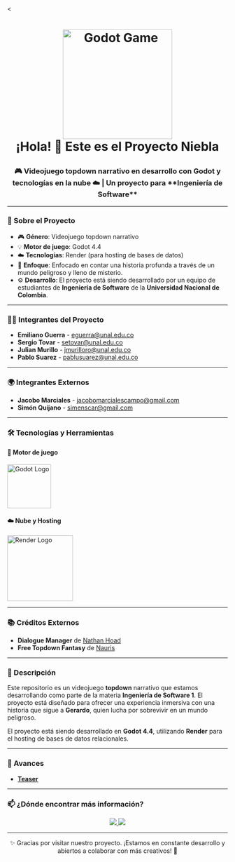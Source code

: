 <<h1 align="center">
  <img src="https://fiverr-res.cloudinary.com/images/t_main1,q_auto,f_auto,q_auto,f_auto/gigs/347064595/original/57822dc17549e20a6f7e5b4b31f4ac35cedda5be/create-3d-and-2d-godot-game-vr-and-unity-game.jpg" alt="Godot Game" width="250"/>
  <br/>
  ¡Hola! 👋 Este es el Proyecto Niebla
</h1>

<h3 align="center">
  🎮 Videojuego topdown narrativo en desarrollo con Godot y tecnologías en la nube ☁️ | Un proyecto para **Ingeniería de Software**
</h3>

---

### 🚀 Sobre el Proyecto

- 🎮 **Género**: Videojuego topdown narrativo  
- 💡 **Motor de juego**: Godot 4.4  
- ☁️ **Tecnologías**: Render (para hosting de bases de datos)  
- 🌱 **Enfoque**: Enfocado en contar una historia profunda a través de un mundo peligroso y lleno de misterio.  
- ⚙ **Desarrollo**: El proyecto está siendo desarrollado por un equipo de estudiantes de **Ingeniería de Software** de la **Universidad Nacional de Colombia**.

---

### 👨‍💻 Integrantes del Proyecto

- **Emiliano Guerra** - [eguerra@unal.edu.co](mailto:eguerra@unal.edu.co)
- **Sergio Tovar** - [setovar@unal.edu.co](mailto:setovar@unal.edu.co)
- **Julian Murillo** - [jmurilloro@unal.edu.co](mailto:jmurilloro@unal.edu.co)
- **Pablo Suarez** - [pablusuarez@unal.edu.co](mailto:pablusuarez@unal.edu.co)

---

### 🌍 Integrantes Externos

- **Jacobo Marciales** - [jacobomarcialescampo@gmail.com](mailto:jacobomarcialescampo@gmail.com)
- **Simón Quijano** - [simenscar@gmail.com](mailto:simenscar@gmail.com)

---

### 🛠 Tecnologías y Herramientas

#### 🧠 Motor de juego

<p>
  <img src="https://media.indiedb.com/images/members/2/1650/1649275/profile/godot-demo.png" alt="Godot Logo" width="100"/>
</p>

#### ☁️ Nube y Hosting

<p>
  <img src="https://intellyx.com/wp-content/uploads/2019/08/Render-cloud-intellyx-BC-logo.png" alt="Render Logo" width="150"/>
</p>

---

### 📚 Créditos Externos

- **Dialogue Manager** de [Nathan Hoad](https://github.com/nathanhoad/podest_dialogue_manager)  
- **Free Topdown Fantasy** de [Nauris](https://assets.itch.io/free-topdown-fantasy)

---

### 📝 Descripción

Este repositorio es un videojuego **topdown** narrativo que estamos desarrollando como parte de la materia **Ingeniería de Software 1**. El proyecto está diseñado para ofrecer una experiencia inmersiva con una historia que sigue a **Gerardo**, quien lucha por sobrevivir en un mundo peligroso.

El proyecto está siendo desarrollado en **Godot 4.4**, utilizando **Render** para el hosting de bases de datos relacionales.

---

### 📜 Avances

- **[Teaser](https://www.youtube.com/watch?v=GBBXZXmb8UE)**

---

### 📫 ¿Dónde encontrar más información?

<p align="center">
  <a href="https://www.itch.io">
    <img src="https://img.shields.io/badge/itch.io-Proyecto%20Niebla-FF4F00?style=for-the-badge&logo=itch.io&logoColor=white" />
  </a>
  <a href="mailto:jacobomarcialescampo@gmail.com">
    <img src="https://img.shields.io/badge/Contacto-Jacobo%20Marciales-D14836?style=for-the-badge&logo=gmail&logoColor=white" />
  </a>
</p>

---

<p align="center">
  ✨ Gracias por visitar nuestro proyecto. ¡Estamos en constante desarrollo y abiertos a colaborar con más creativos! 🚀
</p>
